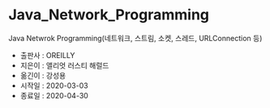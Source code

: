 # Java_Network_Programming

Java Netwrok Programming(네트워크, 스트림, 소켓, 스레드, URLConnection 등)

- 출판사 : OREILLY
- 지은이 : 앨리엇 러스티 해럴드
- 옮긴이 : 강성용
- 시작일 : 2020-03-03
- 종료일 : 2020-04-30

